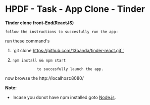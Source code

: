 

# HPDF - Task - App Clone - Tinder

**Tinder clone front-End(ReactJS)**
    
    follow the instructions to succesfully run the app:
run these command's 
1. `git clone https://github.com/13banda/tinder-react.git``               
2. `npm install && npm start`		             
      
                  to succesfully launch the app.
  now browse the http://localhost:8080/

**Note:** 
* Incase you donot have npm installed goto [Node.js](https://nodejs.org/en/download/).

